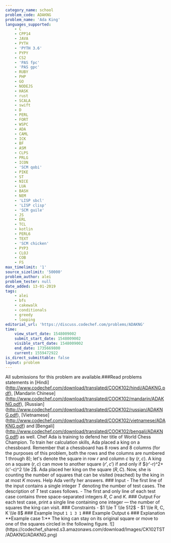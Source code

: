 ```yaml
---
category_name: school
problem_code: ADAKNG
problem_name: 'Ada King'
languages_supported:
    - C
    - CPP14
    - JAVA
    - PYTH
    - 'PYTH 3.6'
    - PYPY
    - CS2
    - 'PAS fpc'
    - 'PAS gpc'
    - RUBY
    - PHP
    - GO
    - NODEJS
    - HASK
    - rust
    - SCALA
    - swift
    - D
    - PERL
    - FORT
    - WSPC
    - ADA
    - CAML
    - ICK
    - BF
    - ASM
    - CLPS
    - PRLG
    - ICON
    - 'SCM qobi'
    - PIKE
    - ST
    - NICE
    - LUA
    - BASH
    - NEM
    - 'LISP sbcl'
    - 'LISP clisp'
    - 'SCM guile'
    - JS
    - ERL
    - TCL
    - kotlin
    - PERL6
    - TEXT
    - 'SCM chicken'
    - PYP3
    - CLOJ
    - COB
    - FS
max_timelimit: '1'
source_sizelimit: '50000'
problem_author: alei
problem_tester: null
date_added: 13-01-2019
tags:
    - alei
    - bfs
    - cakewalk
    - conditionals
    - greedy
    - looping
editorial_url: 'https://discuss.codechef.com/problems/ADAKNG'
time:
    view_start_date: 1548009002
    submit_start_date: 1548009002
    visible_start_date: 1548009002
    end_date: 1735669800
    current: 1559472922
is_direct_submittable: false
layout: problem
---
```

All submissions for this problem are available.\###Read problems statements in \[Hindi\](http://www.codechef.com/download/translated/COOK102/hindi/ADAKNG.pdf), \[Mandarin Chinese\](http://www.codechef.com/download/translated/COOK102/mandarin/ADAKNG.pdf), \[Russian\](http://www.codechef.com/download/translated/COOK102/russian/ADAKNG.pdf), \[Vietnamese\](http://www.codechef.com/download/translated/COOK102/vietnamese/ADAKNG.pdf) and \[Bengali\](http://www.codechef.com/download/translated/COOK102/bengali/ADAKNG.pdf) as well. Chef Ada is training to defend her title of World Chess Champion. To train her calculation skills, Ada placed a <a>king</a> on a chessboard. Remember that a chessboard has $8$ rows and $8$ columns (for the purposes of this problem, both the rows and the columns are numbered $1$ through $8$); let's denote the square in row $r$ and column $c$ by $(r, c)$. A king on a square $(r, c)$ can move to another square $(r', c')$ if and only if $(r'-r)^2+(c'-c)^2 \\le 2$. Ada placed her king on the square $(R, C)$. Now, she is counting the number of squares that can be visited (reached) by the king in at most $K$ moves. Help Ada verify her answers. ### Input - The first line of the input contains a single integer $T$ denoting the number of test cases. The description of $T$ test cases follows. - The first and only line of each test case contains three space-separated integers $R$, $C$ and $K$. ### Output For each test case, print a single line containing one integer — the number of squares the king can visit. ### Constraints - $1 \\le T \\le 512$ - $1 \\le R, C, K \\le 8$ ### Example Input ``` 1 1 3 1 ``` ### Example Output ``` 6 ``` ### Explanation \*\*Example case 1:\*\* The king can stay on its original square or move to one of the squares circled in the following figure. !\[\](https://codechef\_shared.s3.amazonaws.com/download/Images/CK102TST/ADAKNG/ADAKNG.png)
